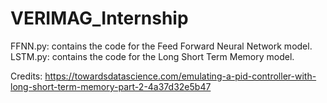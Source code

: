 # VERIMAG_Internship

FFNN.py: contains the code for the Feed Forward Neural Network model.
LSTM.py: contains the code for the Long Short Term Memory model.

Credits: https://towardsdatascience.com/emulating-a-pid-controller-with-long-short-term-memory-part-2-4a37d32e5b47
